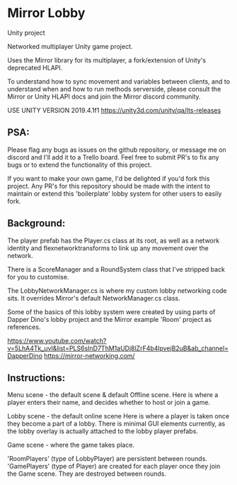 # Mirror Lobby
Unity project

Networked multiplayer Unity game project.

Uses the Mirror library for its multiplayer, a fork/extension of Unity's deprecated HLAPI.

To understand how to sync movement and variables between clients, and to understand when and how to run methods serverside, please consult the Mirror or Unity HLAPI docs and join the Mirror discord community.

USE UNITY VERSION 2019.4.1f1
https://unity3d.com/unity/qa/lts-releases

## PSA:

Please flag any bugs as issues on the github repository, or message me on discord and I'll add it to a Trello board. Feel free to submit PR's to fix any bugs or to extend the functionality of this project.

If you want to make your own game, I'd be delighted if you'd fork this project. Any PR's for this repository should be made with the intent to maintain or extend this 'boilerplate' lobby system for other users to easily fork.

## Background:

The player prefab has the Player.cs class at its root, as well as a network identity and flexnetworktransforms to link up any movement over the network.

There is a ScoreManager and a RoundSystem class that I've stripped back for you to customise.

The LobbyNetworkManager.cs is where my custom lobby networking code sits. It overrides Mirror's default NetworkManager.cs class. 

Some of the basics of this lobby system were created by using parts of Dapper Dino's lobby project and the Mirror example 'Room' project as references.

https://www.youtube.com/watch?v=5LhA4Tk_uvI&list=PLS6sInD7ThM1aUDj8lZrF4b4lpvejB2uB&ab_channel=DapperDino
https://mirror-networking.com/

## Instructions:

Menu scene - the default scene & default Offline scene. 
Here is where a player enters their name, and decides whether to host or join a game.

Lobby scene - the default online scene
Here is where a player is taken once they become a part of a lobby. There is minimal GUI elements currently, as the lobby overlay is actually attached to the lobby player prefabs.

Game scene - where the game takes place.

'RoomPlayers' (type of LobbyPlayer) are persistent between rounds.
'GamePlayers' (type of Player) are created for each player once they join the Game scene. They are destroyed between rounds.

